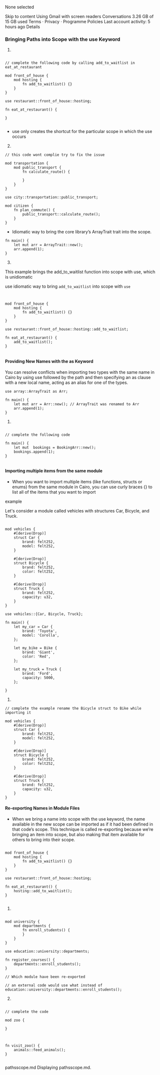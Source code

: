 
None selected

Skip to content
Using Gmail with screen readers
Conversations
3.26 GB of 15 GB used
Terms · Privacy · Programme Policies
Last account activity: 5 hours ago
Details
### Bringing Paths into Scope with the use Keyword

1. 

```rust,editable

// complete the following code by calling add_to_waitlist in  eat_at_restaurant

mod front_of_house {
    mod hosting {
        fn add_to_waitlist() {}
    }
}

use restaurant::front_of_house::hosting;

fn eat_at_restaurant() {
    
}


```

- use only creates the shortcut for the particular scope in which the use occurs

2. 

```rust,editable
// this code wont complie try to fix the issue

mod transportation {
    mod public_transport {
        fn calculate_route() {

        }
    }
}

use city::transportation::public_transport;

mod citizen {
    fn plan_commute() {
        public_transport::calculate_route();
    }
}

```
-  Idiomatic way to bring the core library’s ArrayTrait trait into the scope.

```rust,editable
fn main() {
    let mut arr = ArrayTrait::new();
    arr.append(1);
}
```

3. 

 This example brings the add_to_waitlist function into scope with use, which is unidiomatic

 use idiomatic way to bring `add_to_waitlist` into scope with `use`

```rust,editable


mod front_of_house {
    mod hosting {
        fn add_to_waitlist() {}
    }
}

use restaurant::front_of_house::hosting::add_to_waitlist;

fn eat_at_restaurant() {
    add_to_waitlist();
}


```


#### Providing New Names with the as Keyword


You can resolve conflicts when importing two types with the same name in Cairo by using use followed by the path and then specifying an as clause with a new local name, acting as an alias for one of the types.

```rust,editable
use array::ArrayTrait as Arr;

fn main() {
    let mut arr = Arr::new(); // ArrayTrait was renamed to Arr
    arr.append(1);
}

```

1. 

```rust,editable

// complete the following code

fn main() {
    let mut  bookings = BookingArr::new(); 
    bookings.append(1);
}


```

#### Importing multiple items from the same module

- When you want to import multiple items (like functions, structs or enums) from the same module in Cairo, you can use curly braces {} to list all of the items that you want to import

example

 Let's consider a module called vehicles with structures Car, Bicycle, and Truck.

```rust,editable

mod vehicles {
    #[derive(Drop)]
    struct Car {
        brand: felt252,
        model: felt252,
    }

    #[derive(Drop)]
    struct Bicycle {
        brand: felt252,
        color: felt252,
    }

    #[derive(Drop)]
    struct Truck {
        brand: felt252,
        capacity: u32,
    }
}

use vehicles::{Car, Bicycle, Truck};

fn main() {
    let my_car = Car {
        brand: 'Toyota',
        model: 'Corolla',
    };

    let my_bike = Bike {
        brand: 'Giant',
        color: 'Red',
    };

    let my_truck = Truck {
        brand: 'Ford',
        capacity: 5000,
    };

}

```

1.

```rust,editable
// complete the example rename the Bicycle struct to Bike while importing it

mod vehicles {
    #[derive(Drop)]
    struct Car {
        brand: felt252,
        model: felt252,
    }

    #[derive(Drop)]
    struct Bicycle {
        brand: felt252,
        color: felt252,
    }

    #[derive(Drop)]
    struct Truck {
        brand: felt252,
        capacity: u32,
    }
}

```

#### Re-exporting Names in Module Files

- When we bring a name into scope with the use keyword, the name available in the new scope can be imported as if it had been defined in that code’s scope. This technique is called re-exporting because we’re bringing an item into scope, but also making that item available for others to bring into their scope.

```rust,editable

mod front_of_house {
    mod hosting {
        fn add_to_waitlist() {}
    }
}

use restaurant::front_of_house::hosting;

fn eat_at_restaurant() {
    hosting::add_to_waitlist();
}


```

1. 

```rust,editable

mod university {
    mod departments {
        fn enroll_students() {
        }
    }
}

use education::university::departments;

fn register_courses() {
    departments::enroll_students();
}

// Which module have been re-exported

// an external code would use what instead of education::university::departments::enroll_students();

```
2. 

```rust,

// complete the code

mod zoo {

}



fn visit_zoo() {
    animals::feed_animals();
}


```
pathsscope.md
Displaying pathsscope.md.